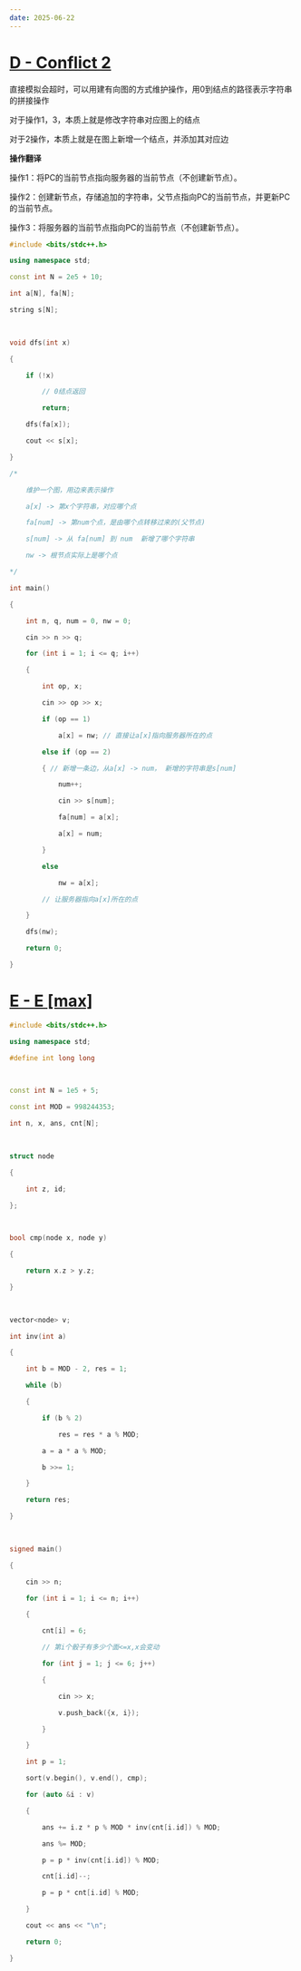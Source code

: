 ```yaml
---
date: 2025-06-22
---
```


# [D - Conflict 2](https://atcoder.jp/contests/abc411/tasks/abc411_d)

直接模拟会超时，可以用建有向图的方式维护操作，用0到结点的路径表示字符串的拼接操作

对于操作1，3，本质上就是修改字符串对应图上的结点

对于2操作，本质上就是在图上新增一个结点，并添加其对应边

**操作翻译**

操作1：将PC的当前节点指向服务器的当前节点（不创建新节点）。

操作2：创建新节点，存储追加的字符串，父节点指向PC的当前节点，并更新PC的当前节点。

操作3：将服务器的当前节点指向PC的当前节点（不创建新节点）。

```cpp
#include <bits/stdc++.h>

using namespace std;

const int N = 2e5 + 10;

int a[N], fa[N];

string s[N];

  

void dfs(int x)

{

    if (!x)

        // 0结点返回

        return;

    dfs(fa[x]);

    cout << s[x];

}

/*

    维护一个图，用边来表示操作

    a[x] -> 第x个字符串，对应哪个点

    fa[num] -> 第num个点，是由哪个点转移过来的(父节点)

    s[num] -> 从 fa[num] 到 num  新增了哪个字符串

    nw -> 根节点实际上是哪个点

*/

int main()

{

    int n, q, num = 0, nw = 0;

    cin >> n >> q;

    for (int i = 1; i <= q; i++)

    {

        int op, x;

        cin >> op >> x;

        if (op == 1)

            a[x] = nw; // 直接让a[x]指向服务器所在的点

        else if (op == 2)

        { // 新增一条边，从a[x] -> num， 新增的字符串是s[num]

            num++;

            cin >> s[num];

            fa[num] = a[x];

            a[x] = num;

        }

        else

            nw = a[x];

        // 让服务器指向a[x]所在的点

    }

    dfs(nw);

    return 0;

}
```


# [E - E [max]](https://atcoder.jp/contests/abc411/tasks/abc411_e)

```cpp
#include <bits/stdc++.h>

using namespace std;

#define int long long

  

const int N = 1e5 + 5;

const int MOD = 998244353;

int n, x, ans, cnt[N];

  

struct node

{

    int z, id;

};

  

bool cmp(node x, node y)

{

    return x.z > y.z;

}

  

vector<node> v;

int inv(int a)

{

    int b = MOD - 2, res = 1;

    while (b)

    {

        if (b % 2)

            res = res * a % MOD;

        a = a * a % MOD;

        b >>= 1;

    }

    return res;

}

  

signed main()

{

    cin >> n;

    for (int i = 1; i <= n; i++)

    {

        cnt[i] = 6;

        // 第i个骰子有多少个面<=x,x会变动

        for (int j = 1; j <= 6; j++)

        {

            cin >> x;

            v.push_back({x, i});

        }

    }

    int p = 1;

    sort(v.begin(), v.end(), cmp);

    for (auto &i : v)

    {

        ans += i.z * p % MOD * inv(cnt[i.id]) % MOD;

        ans %= MOD;

        p = p * inv(cnt[i.id]) % MOD;

        cnt[i.id]--;

        p = p * cnt[i.id] % MOD;

    }

    cout << ans << "\n";

    return 0;

}
```

